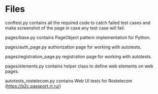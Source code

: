 # Files
conftest.py contains all the required code to catch failed test cases and make screenshot of the page in case any test case will fail.

pages/base.py contains PageObject pattern implementation for Python.

pages/auth_page.py authorization page for working with autotests.

pages/registration_page.py registration page for working with autotests.

pages/elements.py contains helper class to define web elements on web pages.

autotests_rostelecom.py contains Web UI tests for Rostelecom (https://b2c.passport.rt.ru/)
